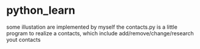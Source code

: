 # python_learn
some illustation are implemented by myself
the contacts.py is a little program to realize a contacts, which include add/remove/change/research yout contacts

